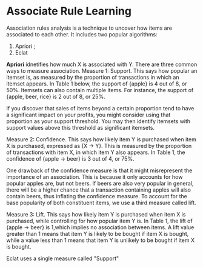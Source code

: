 # Associate Rule Learning

Association rules analysis is a technique to uncover how items are associated to each other. 
It includes two popular algorithms:
1. Apriori ; 
2. Eclat

**Apriori** idnetifies how much X is associated with Y.
There are three common ways to measure association.
Measure 1: Support. This says how popular an itemset is, as measured by the proportion of transactions in which an itemset appears. In Table 1 below, the support of {apple} is 4 out of 8, or 50%. Itemsets can also contain multiple items. For instance, the support of {apple, beer, rice} is 2 out of 8, or 25%.


If you discover that sales of items beyond a certain proportion tend to have a significant impact on your profits, you might consider using that proportion as your support threshold. You may then identify itemsets with support values above this threshold as significant itemsets.

Measure 2: Confidence. This says how likely item Y is purchased when item X is purchased, expressed as {X -> Y}. This is measured by the proportion of transactions with item X, in which item Y also appears. In Table 1, the confidence of {apple -> beer} is 3 out of 4, or 75%.

One drawback of the confidence measure is that it might misrepresent the importance of an association. This is because it only accounts for how popular apples are, but not beers. If beers are also very popular in general, there will be a higher chance that a transaction containing apples will also contain beers, thus inflating the confidence measure. To account for the base popularity of both constituent items, we use a third measure called lift.

Measure 3: Lift. This says how likely item Y is purchased when item X is purchased, while controlling for how popular item Y is. In Table 1, the lift of {apple -> beer} is 1,which implies no association between items. A lift value greater than 1 means that item Y is likely to be bought if item X is bought, while a value less than 1 means that item Y is unlikely to be bought if item X is bought.

Eclat uses a single measure called "Support"

